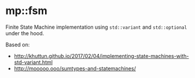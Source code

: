 # mp::fsm

Finite State Machine implementation using `std::variant` and `std::optional` under the hood.

Based on:
- http://khuttun.github.io/2017/02/04/implementing-state-machines-with-std-variant.html
- http://mooooo.ooo/sumtypes-and-statemachines/
